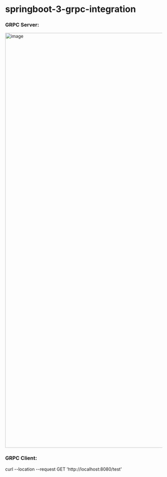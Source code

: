 # springboot-3-grpc-integration

### GRPC Server:
<img width="1329" alt="image" src="https://user-images.githubusercontent.com/52064780/212271467-77f90234-e148-434c-ab57-d5a004510396.png">





### GRPC Client:
curl --location --request GET 'http://localhost:8080/test'
